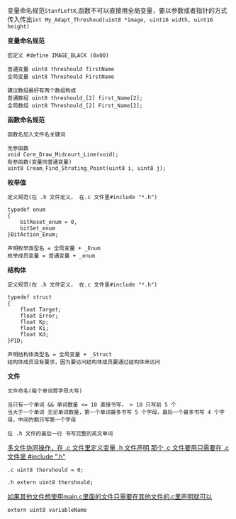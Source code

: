 变量命名规范`StanfLeftK`,函数不可以直接用全局变量，要以参数或者指针的方式传入传出`int My_Adapt_Threshoud(uint8 *image, uint16 width, uint16 height)`

**变量命名规范**

```
宏定义 #define IMAGE_BLACK (0x00)

普通变量 uint8 threshould firstName
全局变量 uint8 Threshould FirstName

建议数组最好有两个数组构成
普通数组 uint8 threshould_[2] first_Name[2];
全局数组 uint8 Threshould_[2] First_Name[2];

```

**函数命名规范**

```
函数名加入文件名关键词

无参函数
void Core_Draw_Midcourt_Line(void);
有参函数(变量同普通变量)
uint8 Cream_Find_Strating_Point(uint8 i, uint8 j);

```

**枚举值**

```
定义规范(在 .h 文件定义， 在.c 文件里#include "*.h")

typedef enum
{
    bitReset_enum = 0,
    bitSet_enum
}BitAction_Enum;

声明枚举类型名 = 全局变量 + _Enum
枚举成员变量 = 普通变量 + _enum

```

**结构体**

```
定义规范(在 .h 文件定义， 在.c 文件里#include "*.h")

typedef struct
{
    float Target;
    float Error;
    float Kp;
    float Ki;
    float Kd;
}PID;

声明结构体类型名 = 全局变量 + _Struct
结构体成员没有要求，因为要访问结构体成员要通过结构体来访问

```

**文件**

```
文件命名(每个单词首字母大写)

当只有一个单词 && 单词数量 <= 10 直接书写， > 10 只写前 5 个
当大于一个单词 无论单词数量，第一个单词最多书写 5 个字母，最后一个最多书写 4 个字母，中间的都只写第一个字母

在 .h 文件的最后一行 书写完整的英文单词
```

<u>多文件协同操作，在 .c 文件里定义变量 .h 文件声明,那个 .c 文件要用只需要在 .c 文件里 #include ".h"</u>

`.c uint8 thershould = 0;`

`.h extern uint8 thershould;`

<u>如果其他文件想使用main.c里面的文件只需要在其他文件的.c里声明就可以</u>

`extern uint8 variableName`